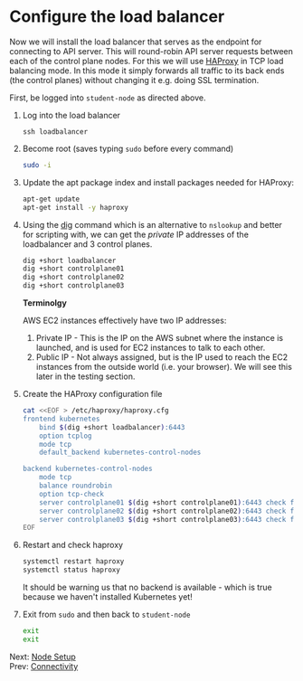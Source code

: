 # Configure the load balancer

Now we will install the load balancer that serves as the endpoint for connecting to API server. This will round-robin API server requests between each of the control plane nodes. For this we will use [HAProxy](https://haproxy.org/) in TCP load balancing mode. In this mode it simply forwards all traffic to its back ends (the control planes) without changing it e.g. doing SSL termination.

First, be logged into `student-node` as directed above.

1.  Log into the load balancer

    ```
    ssh loadbalancer
    ```

1. Become root (saves typing `sudo` before every command)

    ```bash
    sudo -i
    ```

1. Update the apt package index and install packages needed for HAProxy:

    ```bash
    apt-get update
    apt-get install -y haproxy
    ```

1.  Using the [dig](https://linux.die.net/man/1/dig) command which is an alternative to `nslookup` and better for scripting with, we can get the *private* IP addresses of the loadbalancer and 3 control planes.

    ```bash
    dig +short loadbalancer
    dig +short controlplane01
    dig +short controlplane02
    dig +short controlplane03
    ```

    **Terminolgy**

    AWS EC2 instances effectively have two IP addresses:
    1. Private IP - This is the IP on the AWS subnet where the instance is launched, and is used for EC2 instances to talk to each other.
    1. Public IP - Not always assigned, but is the IP used to reach the EC2 instances from the outside world (i.e. your browser). We will see this later in the testing section.

1.  Create the HAProxy configuration file

    ```bash
    cat <<EOF > /etc/haproxy/haproxy.cfg
    frontend kubernetes
        bind $(dig +short loadbalancer):6443
        option tcplog
        mode tcp
        default_backend kubernetes-control-nodes

    backend kubernetes-control-nodes
        mode tcp
        balance roundrobin
        option tcp-check
        server controlplane01 $(dig +short controlplane01):6443 check fall 3 rise 2
        server controlplane02 $(dig +short controlplane02):6443 check fall 3 rise 2
        server controlplane03 $(dig +short controlplane03):6443 check fall 3 rise 2
    EOF
    ```

1.  Restart and check haproxy

    ```bash
    systemctl restart haproxy
    systemctl status haproxy
    ```

    It should be warning us that no backend is available - which is true because we haven't installed Kubernetes yet!

1.  Exit from `sudo` and then back to `student-node`

    ```bash
    exit
    exit
    ```

Next: [Node Setup](./05-node-setup.md)<br>
Prev: [Connectivity](./03-connectivity.md)
